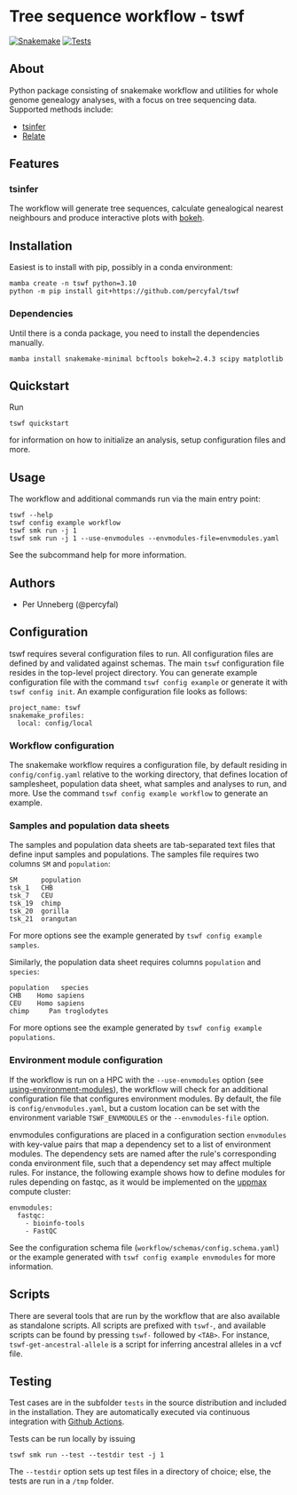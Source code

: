 # Tree sequence workflow - tswf

[![Snakemake](https://img.shields.io/badge/snakemake-≥7.0-brightgreen.svg)](https://snakemake.bitbucket.io)
[![Tests](https://github.com/percyfal/wg-genealogy-smk/actions/workflows/main.yaml/badge.svg)](https://github.com/percyfal/tswf/actions/workflows/main.yaml)

## About

Python package consisting of snakemake workflow and utilities for
whole genome genealogy analyses, with a focus on tree sequencing data.
Supported methods include:

- [tsinfer](https://github.com/tskit-dev/tsinfer "tree sequence inference")
- [Relate](https://myersgroup.github.io/relate/ "estimate genome-wide genealogies")

## Features

### tsinfer

The workflow will generate tree sequences, calculate genealogical
nearest neighbours and produce interactive plots with
[bokeh](https://docs.bokeh.org/en/latest/).


## Installation

Easiest is to install with pip, possibly in a conda environment:

	mamba create -n tswf python=3.10
	python -m pip install git+https://github.com/percyfal/tswf

### Dependencies

Until there is a conda package, you need to install the dependencies
manually.

	mamba install snakemake-minimal bcftools bokeh=2.4.3 scipy matplotlib


## Quickstart

Run

	tswf quickstart

for information on how to initialize an analysis, setup configuration
files and more.

## Usage

The workflow and additional commands run via the main entry point:

	tswf --help
	tswf config example workflow
	tswf smk run -j 1
	tswf smk run -j 1 --use-envmodules --envmodules-file=envmodules.yaml

See the subcommand help for more information.


## Authors

* Per Unneberg (@percyfal)



## Configuration

tswf requires several configuration files to run. All configuration
files are defined by and validated against schemas. The main `tswf`
configuration file resides in the top-level project directory. You can
generate example configuration file with the command `tswf config
example` or generate it with `tswf config init`. An example
configuration file looks as follows:

	project_name: tswf
	snakemake_profiles:
	  local: config/local

### Workflow configuration

The snakemake workflow requires a configuration file, by default
residing in `config/config.yaml` relative to the working directory,
that defines location of samplesheet, population data sheet, what
samples and analyses to run, and more. Use the command `tswf config
example workflow` to generate an example.

### Samples and population data sheets

The samples and population data sheets are tab-separated text files
that define input samples and populations. The samples file requires
two columns `SM` and `population`:

	SM      population
	tsk_1   CHB
	tsk_7   CEU
	tsk_19  chimp
	tsk_20  gorilla
	tsk_21  orangutan

For more options see the example generated by `tswf config example
samples`.

Similarly, the population data sheet requires columns `population` and
`species`:

	population   species
	CHB    Homo sapiens
	CEU    Homo sapiens
	chimp     Pan troglodytes

For more options see the example generated by `tswf config example
populations`.

### Environment module configuration

If the workflow is run on a HPC with the `--use-envmodules` option
(see
[using-environment-modules](https://snakemake.readthedocs.io/en/stable/snakefiles/deployment.html#using-environment-modules)),
the workflow will check for an additional configuration file that
configures environment modules. By default, the file is
`config/envmodules.yaml`, but a custom location can be set with the
environment variable `TSWF_ENVMODULES` or the `--envmodules-file`
option.

envmodules configurations are placed in a configuration section
`envmodules` with key-value pairs that map a dependency set to a list
of environment modules. The dependency sets are named after the rule's
corresponding conda environment file, such that a dependency set may
affect multiple rules. For instance, the following example shows how
to define modules for rules depending on fastqc, as it would be
implemented on the [uppmax](https://uppmax.uu.se/) compute cluster:

    envmodules:
      fastqc:
        - bioinfo-tools
        - FastQC

See the configuration schema file
(`workflow/schemas/config.schema.yaml`) or the example generated with
`tswf config example envmodules` for more information.


## Scripts

There are several tools that are run by the workflow that are also
available as standalone scripts. All scripts are prefixed with
`tswf-`, and available scripts can be found by pressing `tswf-`
followed by `<TAB>`. For instance, `tswf-get-ancestral-allele` is a
script for inferring ancestral alleles in a vcf file.

## Testing

Test cases are in the subfolder `tests` in the source distribution and
included in the installation. They are automatically executed via
continuous integration with [Github
Actions](https://github.com/features/actions).

Tests can be run locally by issuing

	tswf smk run --test --testdir test -j 1

The `--testdir` option sets up test files in a directory of choice;
else, the tests are run in a `/tmp` folder.
